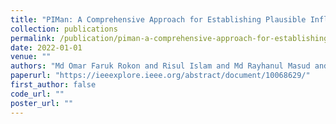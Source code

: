 ```yaml
---
title: "PIMan: A Comprehensive Approach for Establishing Plausible Influence among Software Repositories"
collection: publications
permalink: /publication/piman-a-comprehensive-approach-for-establishing-plausible-influence-among-software-repositories
date: 2022-01-01
venue: ""
authors: "Md Omar Faruk Rokon and Risul Islam and Md Rayhanul Masud and Michalis Faloutsos"
paperurl: "https://ieeexplore.ieee.org/abstract/document/10068629/"
first_author: false
code_url: ""
poster_url: ""
---
```

